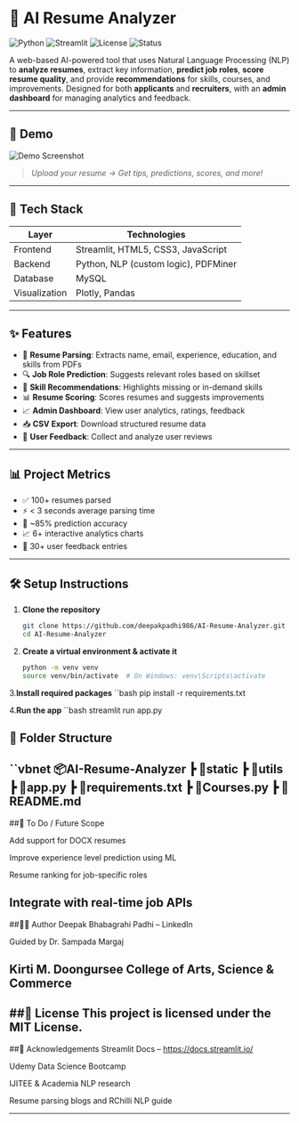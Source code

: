 # 🧠 AI Resume Analyzer

![Python](https://img.shields.io/badge/Python-3.8+-blue.svg)
![Streamlit](https://img.shields.io/badge/Built%20with-Streamlit-orange)
![License](https://img.shields.io/badge/license-MIT-green)
![Status](https://img.shields.io/badge/Project-Completed-brightgreen)

A web-based AI-powered tool that uses Natural Language Processing (NLP) to **analyze resumes**, extract key information, **predict job roles**, **score resume quality**, and provide **recommendations** for skills, courses, and improvements. Designed for both **applicants** and **recruiters**, with an **admin dashboard** for managing analytics and feedback.

---

## 🚀 Demo

![Demo Screenshot]()  
> *Upload your resume → Get tips, predictions, scores, and more!*

---

## 🔧 Tech Stack

| Layer       | Technologies                               |
|-------------|--------------------------------------------|
| Frontend    | Streamlit, HTML5, CSS3, JavaScript         |
| Backend     | Python, NLP (custom logic), PDFMiner       |
| Database    | MySQL                                      |
| Visualization | Plotly, Pandas                          |

---

## ✨ Features

- 📄 **Resume Parsing**: Extracts name, email, experience, education, and skills from PDFs  
- 🔍 **Job Role Prediction**: Suggests relevant roles based on skillset  
- 🧠 **Skill Recommendations**: Highlights missing or in-demand skills  
- 📊 **Resume Scoring**: Scores resumes and suggests improvements  
- 📈 **Admin Dashboard**: View user analytics, ratings, feedback  
- 📥 **CSV Export**: Download structured resume data  
- 💬 **User Feedback**: Collect and analyze user reviews

---

## 📊 Project Metrics

- ✅ 100+ resumes parsed
- ⚡ < 3 seconds average parsing time
- 🎯 ~85% prediction accuracy
- 📈 6+ interactive analytics charts
- 💬 30+ user feedback entries

---

## 🛠️ Setup Instructions

1. **Clone the repository**
   ```bash
   git clone https://github.com/deepakpadhi986/AI-Resume-Analyzer.git
   cd AI-Resume-Analyzer
   
2. **Create a virtual environment & activate it**

   ```bash
   python -m venv venv
   source venv/bin/activate  # On Windows: venv\Scripts\activate

3.**Install required packages**
   ``bash
   pip install -r requirements.txt

4.**Run the app**
   ``bash
   streamlit run app.py

## 📁 Folder Structure
   ``vbnet
   📦AI-Resume-Analyzer
    ┣ 📁static
    ┣ 📁utils
    ┣ 📄app.py
    ┣ 📄requirements.txt
    ┣ 📄Courses.py
    ┣ 📄README.md
---

##📌 To Do / Future Scope

Add support for DOCX resumes

Improve experience level prediction using ML

Resume ranking for job-specific roles

Integrate with real-time job APIs
---

##🧑‍💻 Author
Deepak Bhabagrahi Padhi – LinkedIn

Guided by Dr. Sampada Margaj

Kirti M. Doongursee College of Arts, Science & Commerce
---

##📄 License
This project is licensed under the MIT License.
---

##🙌 Acknowledgements
Streamlit Docs – https://docs.streamlit.io/

Udemy Data Science Bootcamp

IJITEE & Academia NLP research

Resume parsing blogs and RChilli NLP guide

---
